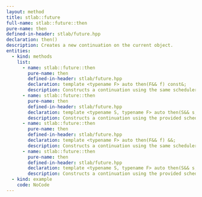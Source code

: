 ```yaml
---
layout: method
title: stlab::future
full-name: stlab::future::then
pure-name: then
defined-in-header: stlab/future.hpp 
declaration: then()
description: Creates a new continuation on the current object.
entities:
  - kind: methods
    list:
      - name: stlab::future::then
        pure-name: then
        defined-in-header: stlab/future.hpp 
        declaration: template <typename F> auto then(F&& f) const&;
        description: Constructs a continuation using the same scheduler as this.
      - name: stlab::future::then
        pure-name: then
        defined-in-header: stlab/future.hpp 
        declaration: template <typename S, typename F> auto then(S&& s, F&& f) const&;
        description: Constructs a continuation using the provided scheduler.
      - name: stlab::future::then
        pure-name: then
        defined-in-header: stlab/future.hpp 
        declaration: template <typename F> auto then(F&& f) &&;
        description: Constructs a continuation using the same scheduler as this.
      - name: stlab::future::then
        pure-name: then
        defined-in-header: stlab/future.hpp 
        declaration: template <typename S, typename F> auto then(S&& s, F&& f) &&;
        description: Constructs a continuation using the provided scheduler.
  - kind: example
    code: NoCode
---
```

